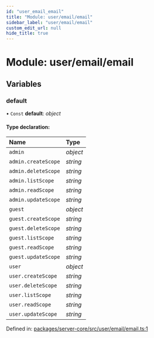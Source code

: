 ```yaml
---
id: "user_email_email"
title: "Module: user/email/email"
sidebar_label: "user/email/email"
custom_edit_url: null
hide_title: true
---
```


# Module: user/email/email

## Variables

### default

• `Const` **default**: *object*

#### Type declaration:

Name | Type |
:------ | :------ |
`admin` | *object* |
`admin.createScope` | *string* |
`admin.deleteScope` | *string* |
`admin.listScope` | *string* |
`admin.readScope` | *string* |
`admin.updateScope` | *string* |
`guest` | *object* |
`guest.createScope` | *string* |
`guest.deleteScope` | *string* |
`guest.listScope` | *string* |
`guest.readScope` | *string* |
`guest.updateScope` | *string* |
`user` | *object* |
`user.createScope` | *string* |
`user.deleteScope` | *string* |
`user.listScope` | *string* |
`user.readScope` | *string* |
`user.updateScope` | *string* |

Defined in: [packages/server-core/src/user/email/email.ts:1](https://github.com/xr3ngine/xr3ngine/blob/716a06460/packages/server-core/src/user/email/email.ts#L1)
